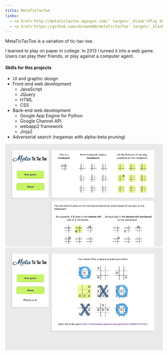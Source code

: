 ```yaml
---
title: MetaTicTacToe
links:
  - <a href='http://metatictactoe.appspot.com/' target='_blank'>Play here</a>
  - <a href='https://github.com/vbrown608/metaTicTacToe' target='_blank'>Code on GitHub</a>
---
```


MetaTicTacToe is a variation of tic-tac-toe.

I learned to play on paper in college. In 2013 I turned it into a web game. Users can play their friends, or play against a computer agent.

#### Skills for this projects

* UI and graphic design
* Front-end web development
  * JavaScript
  * JQuery
  * HTML
  * CSS
* Back-end web development
  * Google App Engine for Python
  * Google Channel API
  * webapp2 framework
  * Jinja2
* Adverserial search (negamax with alpha-beta pruning)

<div class='screenshots sidebar'>
  <a href='/images/metatictactoe-landing-page.png'><img src='/images/metatictactoe-landing-page.png'></a>
  <a href='/images/metatictactoe-game-play.png'><img src='/images/metatictactoe-game-play.png'></a>
</div>
